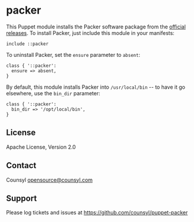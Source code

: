 packer
=======

This Puppet module installs the Packer software package from the
[official releases](https://www.packer.io/downloads.html). To install
Packer, just include this module in your manifests:

```puppet
include ::packer
```

To uninstall Packer, set the `ensure` parameter to `absent`:

```puppet
class { '::packer':
  ensure => absent,
}
```

By default, this module installs Packer into `/usr/local/bin` -- to
have it go elsewhere, use the `bin_dir` parameter:

```puppet
class { '::packer':
  bin_dir => '/opt/local/bin',
}
```

License
-------

Apache License, Version 2.0

Contact
-------

Counsyl <opensource@counsyl.com>

Support
-------

Please log tickets and issues at https://github.com/counsyl/puppet-packer
